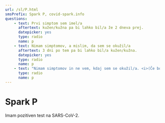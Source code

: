 ```yaml
---
url: /sl/P.html
smsPrefix: Spark P, covid-spark.info
questions:
    - text: Prvi simptom sem imel/a
      aftertext: kužen/kužna pa bi lahko bil/a že 2 dneva prej.
      datepicker: yes
      type: radio
      name: p
    - text: Nimam simptomov, a mislim, da sem se okužil/a
      aftertext: 3 dni po tem pa bi lahko bil/a kužen/kužna.
      datepicker: yes
      type: radio
      name: p
    - text: "Nimam simptomov in ne vem, kdaj sem se okužil/a. <i>(Če boš naknadno zaznal/a simptome, to sporoči svojim kontaktom s </i><a href='S.html'><b>»Spark S, covid-spark.info«</b> <i class='fa fa-envelope'></i></a><i>.)</i>"
      type: radio
      name: p
---
```

# Spark P

Imam pozitiven test na SARS-CoV-2.